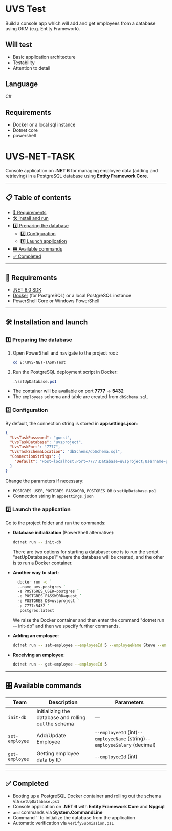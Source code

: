 # UVS Test
Build a console app which will add and get employees from a database using ORM (e.g. Entity Framework).

## Will test

 * Basic application architecture
 * Testability
 * Attention to detail

## Language

C#

## Requirements

 * Docker or a local sql instance
 * Dotnet core
 * powershell


# UVS‑NET‑TASK

&#x20;

Console application on **.NET 6** for managing employee data (adding and retrieving) in a PostgreSQL database using **Entity Framework Core**.

---

## 📋 Table of contents

- [🚀 Requirements](#-requirements)
- [🛠 Install and run](#-install-and-run)
- [1️⃣ Preparing the database](#1️⃣-preparing-the-database)
  - [2️⃣ Configuration](#2️⃣-configuration)
  - [3️⃣ Launch application](#3️⃣-launch-application)
- [🎛 Available commands](#-available-commands)
- [✅ Completed](#-completed)


---

## 🚀 Requirements

- [.NET 6.0 SDK](https://dotnet.microsoft.com/download)
- [Docker](https://www.docker.com/) (for PostgreSQL) or a local PostgreSQL instance
- PowerShell Core or Windows PowerShell

---

## 🛠 Installation and launch

### 1️⃣ Preparing the database

1. Open PowerShell and navigate to the project root:
   ```powershell
   cd E:\UVS-NET-TASK\Test
   ```
2. Run the PostgreSQL deployment script in Docker:
   ```powershell
   .\setUpDatabase.ps1
   ```
  - The container will be available on port **7777** → **5432**
  - The `employees` schema and table are created from `dbSchema.sql`.

### 2️⃣ Configuration

By default, the connection string is stored in **appsettings.json**:

```json
{
  "UvsTaskPassword": "guest",
  "UvsTaskDatabase": "uvsproject",
  "UvsTaskPort": "7777",
  "UvsTaskSchemaLocation": "dbSchems/dbSchema.sql",
  "ConnectionStrings": {
    "Default": "Host=localhost;Port=7777;Database=uvsproject;Username=postgres;Password=guest"
  }
}
```

Change the parameters if necessary:

- `POSTGRES_USER`, `POSTGRES_PASSWORD`, `POSTGRES_DB` в `setUpDatabase.ps1`
- Connection string in `appsettings.json`

### 3️⃣ Launch the application

Go to the project folder and run the commands:

- **Database initialization** (PowerShell alternative):
  ```bash
  dotnet run -- init-db
  ```
  There are two options for starting a database: one is to run the script "setUpDatabase.ps1" where the database will be created, and the other is to run a Docker container.
  
- **Another way to start**:
    ```bash
      docker run -d `
      --name uvs-postgres `
      -e POSTGRES_USER=postgres `
      -e POSTGRES_PASSWORD=guest `
      -e POSTGRES_DB=uvsproject `
      -p 7777:5432 `
       postgres:latest
    ```
  We raise the Docker container and then enter the command "dotnet run -- init-db" and then we specify further commands.
  
- **Adding an employee**:
  ```bash
  dotnet run -- set-employee --employeeId 5 --employeeName Steve --employeeSalary 1234
  ```
- **Receiving an employee**:
  ```bash
  dotnet run -- get-employee --employeeId 5
  ```

---

## 🎛 Available commands

| Team           | Description                                          | Parameters                                                                |
| -------------- | ---------------------------------------------------- | ------------------------------------------------------------------------- |
| `init-db`      | Initializing the database and rolling out the schema | —                                                                         |
| `set-employee` | Add/Update Employee                                  | `--employeeId` (int)`--employeeName` (string)`--employeeSalary` (decimal) |
| `get-employee` | Getting employee data by ID                          | `--employeeId` (int)                                                      |

---

## ✅ Completed

- Booting up a PostgreSQL Docker container and rolling out the schema via `setUpDatabase.ps1`
- Console application on **.NET 6** with **Entity Framework Core** and **Npgsql**
- `` and `` commands via **System.CommandLine**
- Command `` to initialize the database from the application
- Automatic verification via `verifySubmission.ps1`

